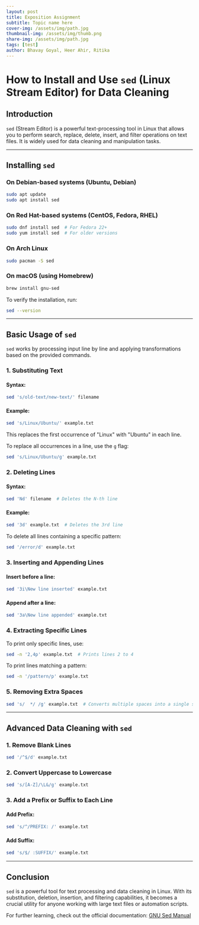```yaml
---
layout: post
title: Exposition Assignment
subtitle: Topic name here
cover-img: /assets/img/path.jpg
thumbnail-img: /assets/img/thumb.png
share-img: /assets/img/path.jpg
tags: [test]
author: Bhavay Goyal, Heer Ahir, Ritika
---
```


# How to Install and Use `sed` (Linux Stream Editor) for Data Cleaning

## Introduction
`sed` (Stream Editor) is a powerful text-processing tool in Linux that allows you to perform search, replace, delete, insert, and filter operations on text files. It is widely used for data cleaning and manipulation tasks.

---

## Installing `sed`
### On Debian-based systems (Ubuntu, Debian)
```sh
sudo apt update
sudo apt install sed
```

### On Red Hat-based systems (CentOS, Fedora, RHEL)
```sh
sudo dnf install sed  # For Fedora 22+
sudo yum install sed  # For older versions
```

### On Arch Linux
```sh
sudo pacman -S sed
```

### On macOS (using Homebrew)
```sh
brew install gnu-sed
```

To verify the installation, run:
```sh
sed --version
```

---

## Basic Usage of `sed`
`sed` works by processing input line by line and applying transformations based on the provided commands.

### 1. Substituting Text
#### Syntax:
```sh
sed 's/old-text/new-text/' filename
```
#### Example:
```sh
sed 's/Linux/Ubuntu/' example.txt
```
This replaces the first occurrence of "Linux" with "Ubuntu" in each line.

To replace all occurrences in a line, use the `g` flag:
```sh
sed 's/Linux/Ubuntu/g' example.txt
```

### 2. Deleting Lines
#### Syntax:
```sh
sed 'Nd' filename  # Deletes the N-th line
```
#### Example:
```sh
sed '3d' example.txt  # Deletes the 3rd line
```
To delete all lines containing a specific pattern:
```sh
sed '/error/d' example.txt
```

### 3. Inserting and Appending Lines
#### Insert before a line:
```sh
sed '3i\New line inserted' example.txt
```

#### Append after a line:
```sh
sed '3a\New line appended' example.txt
```

### 4. Extracting Specific Lines
To print only specific lines, use:
```sh
sed -n '2,4p' example.txt  # Prints lines 2 to 4
```
To print lines matching a pattern:
```sh
sed -n '/pattern/p' example.txt
```

### 5. Removing Extra Spaces
```sh
sed 's/  */ /g' example.txt  # Converts multiple spaces into a single space
```

---

## Advanced Data Cleaning with `sed`

### 1. Remove Blank Lines
```sh
sed '/^$/d' example.txt
```

### 2. Convert Uppercase to Lowercase
```sh
sed 's/[A-Z]/\L&/g' example.txt
```

### 3. Add a Prefix or Suffix to Each Line
#### Add Prefix:
```sh
sed 's/^/PREFIX: /' example.txt
```
#### Add Suffix:
```sh
sed 's/$/ :SUFFIX/' example.txt
```

---

## Conclusion
`sed` is a powerful tool for text processing and data cleaning in Linux. With its substitution, deletion, insertion, and filtering capabilities, it becomes a crucial utility for anyone working with large text files or automation scripts.

For further learning, check out the official documentation:
[GNU Sed Manual](https://www.gnu.org/software/sed/manual/sed.html)
